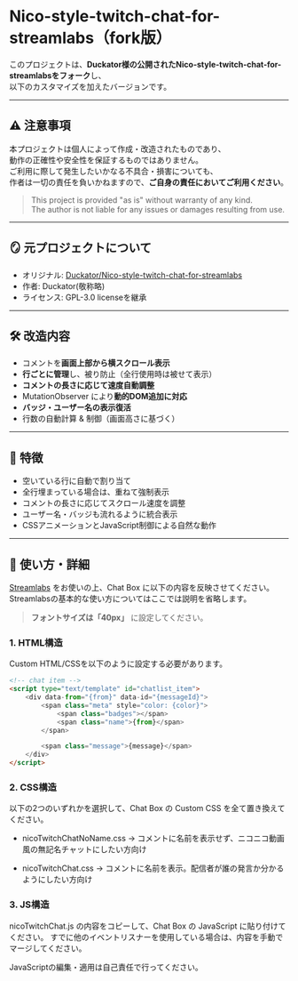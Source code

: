 # Nico-style-twitch-chat-for-streamlabs（fork版）

このプロジェクトは、**Duckator様の公開されたNico-style-twitch-chat-for-streamlabsをフォーク**し、  
以下のカスタマイズを加えたバージョンです。

---

## ⚠️ 注意事項

本プロジェクトは個人によって作成・改造されたものであり、  
動作の正確性や安全性を保証するものではありません。  
ご利用に際して発生したいかなる不具合・損害についても、  
作者は一切の責任を負いかねますので、**ご自身の責任においてご利用ください**。

> This project is provided "as is" without warranty of any kind.  
> The author is not liable for any issues or damages resulting from use.

---

## 🪞 元プロジェクトについて

- オリジナル: [Duckator/Nico-style-twitch-chat-for-streamlabs](https://github.com/Duckator/Nico-style-twitch-chat-for-streamlabs)
- 作者: Duckator(敬称略)
- ライセンス: GPL-3.0 licenseを継承

---

## 🛠 改造内容

- コメントを**画面上部から横スクロール表示**
- **行ごとに管理**し、被り防止（全行使用時は被せて表示）
- **コメントの長さに応じて速度自動調整**
- MutationObserver により**動的DOM追加に対応**
- **バッジ・ユーザー名の表示復活**
- 行数の自動計算 & 制御（画面高さに基づく）

---

## 🔧 特徴

- 空いている行に自動で割り当て
- 全行埋まっている場合は、重ねて強制表示
- コメントの長さに応じてスクロール速度を調整
- ユーザー名・バッジも流れるように統合表示
- CSSアニメーションとJavaScript制御による自然な動作

---

## 💬 使い方・詳細
[Streamlabs](https://streamlabs.com/) をお使いの上、Chat Box に以下の内容を反映させてください。  
Streamlabsの基本的な使い方についてはここでは説明を省略します。

> **フォントサイズは「40px」** に設定してください。

### 1. HTML構造

Custom HTML/CSSを以下のように設定する必要があります。

```HTML
<!-- chat item -->
<script type="text/template" id="chatlist_item">
    <div data-from="{from}" data-id="{messageId}">
        <span class="meta" style="color: {color}">
            <span class="badges"></span>
            <span class="name">{from}</span>
        </span>

        <span class="message">{message}</span>
    </div>
</script>
```

### 2. CSS構造
以下の2つのいずれかを選択して、Chat Box の Custom CSS を全て置き換えてください。

- nicoTwitchChatNoName.css
-> コメントに名前を表示せず、ニコニコ動画風の無記名チャットにしたい方向け

- nicoTwitchChat.css
-> コメントに名前を表示。配信者が誰の発言か分かるようにしたい方向け




### 3. JS構造
nicoTwitchChat.js の内容をコピーして、Chat Box の JavaScript に貼り付けてください。
すでに他のイベントリスナーを使用している場合は、内容を手動でマージしてください。

JavaScriptの編集・適用は自己責任で行ってください。
